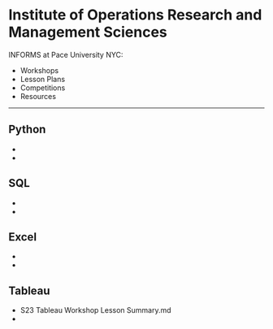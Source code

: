 # Institute of Operations Research and Management Sciences 
INFORMS at Pace University NYC: 
- Workshops
- Lesson Plans
- Competitions
- Resources

__________

## Python
- 
-

## SQL
-
-

## Excel
-
-

## Tableau
- S23 Tableau Workshop Lesson Summary.md 
-
